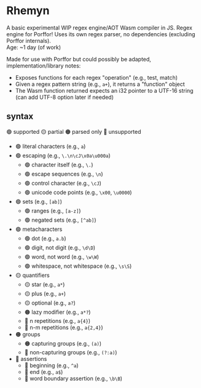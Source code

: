 # Rhemyn
A basic experimental WIP regex engine/AOT Wasm compiler in JS. Regex engine for Porffor! Uses its own regex parser, no dependencies (excluding Porffor internals). <br>
Age: ~1 day (of work)

Made for use with Porffor but could possibly be adapted, implementation/library notes:
- Exposes functions for each regex "operation" (e.g., test, match)
- Given a regex pattern string (e.g., `a+`), it returns a "function" object
- The Wasm function returned expects an i32 pointer to a UTF-16 string (can add UTF-8 option later if needed)

## syntax
🟢 supported 🟡 partial 🟠 parsed only 🔴 unsupported

- 🟢 literal characters (e.g., `a`)
- 🟢 escaping (e.g., `\.\n\cJ\x0a\u000a`)
  - 🟢 character itself (e.g., `\.`)
  - 🟢 escape sequences (e.g., `\n`)
  - 🟢 control character (e.g., `\cJ`)
  - 🟢 unicode code points (e.g., `\x00`, `\u0000`)
- 🟢 sets (e.g., `[ab]`)
  - 🟢 ranges (e.g., `[a-z]`)
  - 🟢 negated sets (e.g., `[^ab]`)
- 🟢 metacharacters
  - 🟢 dot (e.g., `a.b`)
  - 🟢 digit, not digit (e.g., `\d\D`)
  - 🟢 word, not word (e.g., `\w\W`)
  - 🟢 whitespace, not whitespace (e.g., `\s\S`)
- 🟡 quantifiers
  - 🟡 star (e.g., `a*`)
  - 🟡 plus (e.g., `a+`)
  - 🟡 optional (e.g., `a?`)
  - 🟠 lazy modifier (e.g., `a*?`)
  - 🔴 n repetitions (e.g., `a{4}`)
  - 🔴 n-m repetitions (e.g., `a{2,4}`)
- 🟠 groups
  - 🟠 capturing groups (e.g., `(a)`)
  - 🔴 non-capturing groups (e.g., `(?:a)`)
- 🔴 assertions
  - 🔴 beginning (e.g., `^a`)
  - 🔴 end (e.g., `a$`)
  - 🔴 word boundary assertion (e.g., `\b\B`)
